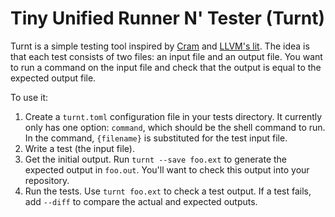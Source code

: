 Tiny Unified Runner N' Tester (Turnt)
=====================================

Turnt is a simple testing tool inspired by [Cram][] and [LLVM's lit][lit].
The idea is that each test consists of two files: an input file and an output file.
You want to run a command on the input file and check that the output is equal to the expected output file.

To use it:

1. Create a `turnt.toml` configuration file in your tests directory.
   It currently only has one option: `command`, which should be the shell command to run.
   In the command, `{filename}` is substituted for the test input file.
2. Write a test (the input file).
3. Get the initial output.
   Run `turnt --save foo.ext` to generate the expected output in `foo.out`.
   You'll want to check this output into your repository.
4. Run the tests.
   Use `turnt foo.ext` to check a test output.
   If a test fails, add `--diff` to compare the actual and expected outputs.

[cram]: https://bitheap.org/cram/
[lit]: https://llvm.org/docs/CommandGuide/lit.html
